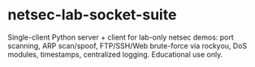 # netsec-lab-socket-suite
Single-client Python server + client for lab-only netsec demos: port scanning, ARP scan/spoof, FTP/SSH/Web brute-force via rockyou, DoS modules, timestamps, centralized logging. Educational use only.
